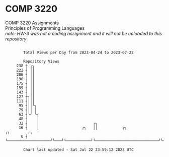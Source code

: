 # COMP 3220
COMP 3220 Assignments  
Principles of Programming Languages  
*note: HW-3 was not a coding assignment and it will not be uploaded to this repository*  

```

        Total Views per Day from 2023-04-24 to 2023-07-22

        Repository Views
     238 ┼ ╭╮
     222 ┤ ││
     206 ┤ ││
     190 ┤ ││
     175 ┤ ││
     159 ┤ ││
     143 ┤ ││
     127 ┼╮││
     111 ┤│││
      95 ┤││╰╮
      79 ┤││ │
      63 ┤╰╯ ╰╮
      48 ┤    │
      32 ┤    │                        ╭╮
      16 ┤    │                   ╭╮   ││           ╭╮                            ╭╮        ╭╮
       0 ┤    ╰───────────────────╯╰───╯╰───────────╯╰────────────────────────────╯╰────────╯╰─────

        Chart last updated - Sat Jul 22 23:59:12 2023 UTC
        
```
